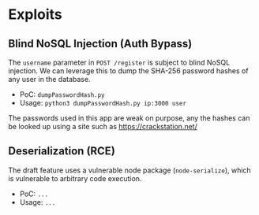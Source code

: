 # Exploits

## Blind NoSQL Injection (Auth Bypass)
The `username` parameter in `POST /register` is subject to blind NoSQL injection. We can leverage this to dump the SHA-256 password hashes of any user in the database.

- PoC: `dumpPasswordHash.py`
- Usage: `python3 dumpPasswordHash.py ip:3000 user`

The passwords used in this app are weak on purpose, any the hashes can be looked up using a site such as https://crackstation.net/

## Deserialization (RCE)
The draft feature uses a vulnerable node package (`node-serialize`), which is vulnerable to arbitrary code execution.

- PoC: `...`
- Usage: `...`
